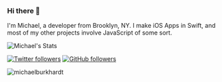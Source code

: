 ### Hi there 👋
I'm Michael, a developer from Brooklyn, NY. I make iOS Apps in Swift, and most of my other projects involve JavaScript of some sort.

![Michael's Stats](https://github-readme-stats.vercel.app/api?username=michaelburkhardt&show_icons=true&count_private=true&theme=dark)

[![Twitter followers](https://img.shields.io/twitter/follow/tme_michael?label=Followers&style=social)](https://twitter.com/tme_michael) [![GitHub followers](https://img.shields.io/github/followers/michaelburkhardt?label=Followers&style=social)](https://github.com/michaelburkhardt/)
<p align="left"> <img src="https://komarev.com/ghpvc/?username=michaelburkhardt" alt="michaelburkhardt" /> </p>

<!--
**michaelburkhardt/michaelburkhardt** is a ✨ _special_ ✨ repository because its `README.md` (this file) appears on your GitHub profile.

![Michael's Top Langs](https://github-readme-stats.vercel.app/api/top-langs/?username=michaelburkhardt&layout=compact)

Here are some ideas to get you started:

- 🔭 I’m currently working on ...
- 🌱 I’m currently learning ...
- 👯 I’m looking to collaborate on ...
- 🤔 I’m looking for help with ...
- 💬 Ask me about ...
- 📫 How to reach me: ...
- 😄 Pronouns: ...
- ⚡ Fun fact: ...
-->
